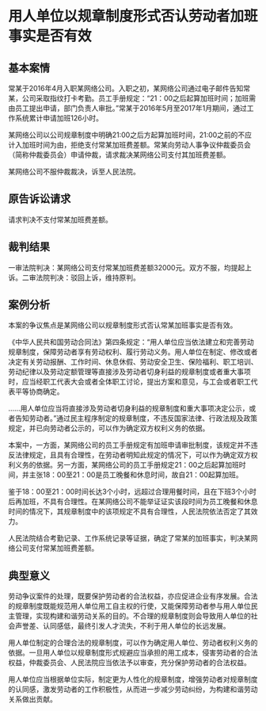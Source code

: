 # 用人单位以规章制度形式否认劳动者加班事实是否有效

## 基本案情

常某于2016年4月入职某网络公司。入职之初，某网络公司通过电子邮件告知常某，公司采取指纹打卡考勤。员工手册规定：“21：00之后起算加班时间；加班需由员工提出申请，部门负责人审批。”常某于2016年5月至2017年1月期间，通过工作系统累计申请加班126小时。

某网络公司以公司规章制度中明确21:00之后方起算加班时间，21:00之前的不应计入加班时间为由，拒绝支付常某加班费差额。常某向劳动人事争议仲裁委员会（简称仲裁委员会）申请仲裁，请求裁决某网络公司支付其加班费差额。

某网络公司不服仲裁裁决，诉至人民法院。

## 原告诉讼请求

请求判决不支付常某加班费差额。

## 裁判结果

一审法院判决：某网络公司支付常某加班费差额32000元。双方不服，均提起上诉。二审法院判决：驳回上诉，维持原判。

## 案例分析

本案的争议焦点是某网络公司以规章制度形式否认常某加班事实是否有效。

《中华人民共和国劳动合同法》第四条规定：“用人单位应当依法建立和完善劳动规章制度，保障劳动者享有劳动权利、履行劳动义务。用人单位在制定、修改或者决定有关劳动报酬、工作时间、休息休假、劳动安全卫生、保险福利、职工培训、劳动纪律以及劳动定额管理等直接涉及劳动者切身利益的规章制度或者重大事项时，应当经职工代表大会或者全体职工讨论，提出方案和意见，与工会或者职工代表平等协商确定。

……用人单位应当将直接涉及劳动者切身利益的规章制度和重大事项决定公示，或者告知劳动者。”通过民主程序制定的规章制度，不违反国家法律、行政法规及政策规定，并已向劳动者公示的，可以作为确定双方权利义务的依据。

本案中，一方面，某网络公司的员工手册规定有加班申请审批制度，该规定并不违反法律规定，且具有合理性，在劳动者明知此规定的情况下，可以作为确定双方权利义务的依据。另一方面，某网络公司的员工手册规定21：00之后起算加班时间，并主张18：00至21：00是员工晚餐和休息时间，故自21：00起算加班。

鉴于18：00至21：00时间长达3个小时，远超过合理用餐时间，且在下班3个小时后再加班，不具有合理性。在某网络公司不能举证证实该段时间为员工晚餐和休息时间的情况下，其规章制度中的该项规定不具有合理性，人民法院依法否定了其效力。

人民法院结合考勤记录、工作系统记录等证据，确定了常某的加班事实，判决某网络公司支付常某加班费差额。

## 典型意义

劳动争议案件的处理，既要保护劳动者的合法权益，亦应促进企业有序发展。合法的规章制度既能规范用人单位用工自主权的行使，又能保障劳动者参与用人单位民主管理，实现构建和谐劳动关系的目的。不合理的规章制度则会导致用人单位的社会声誉差、认同感低，最终引发人才流失，不利于用人单位的长远发展。

用人单位制定的合理合法的规章制度，可以作为确定用人单位、劳动者权利义务的依据。一旦用人单位以规章制度形式规避应当承担的用工成本，侵害劳动者的合法权益，仲裁委员会、人民法院应当依法予以审查，充分保护劳动者的合法权益。

用人单位应当根据单位实际，制定更为人性化的规章制度，增强劳动者对规章制度的认同感，激发劳动者的工作积极性，从而进一步减少劳动纠纷，为构建和谐劳动关系做出贡献。

